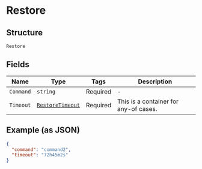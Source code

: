 
# Restore

## Structure

`Restore`

## Fields

| Name | Type | Tags | Description |
|  --- | --- | --- | --- |
| `Command` | `string` | Required | - |
| `Timeout` | [`RestoreTimeout`](../../doc/models/containers/restore-timeout.md) | Required | This is a container for any-of cases. |

## Example (as JSON)

```json
{
  "command": "command2",
  "timeout": "72h45m2s"
}
```

